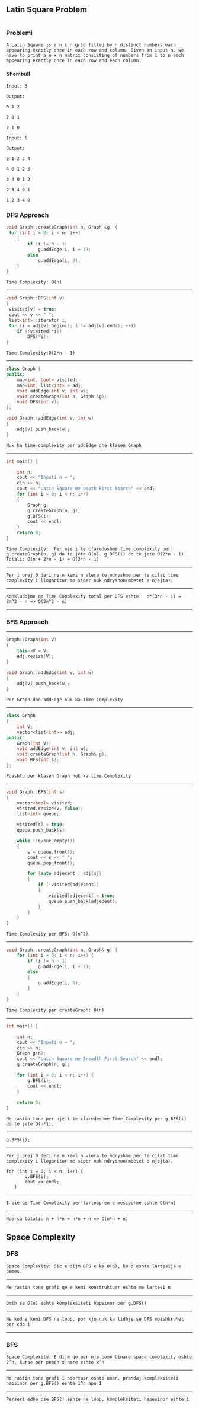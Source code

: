 ## Latin Square Problem

#

### Problemi
`A Latin Square is a n x n grid filled by n distinct numbers each appearing exactly once in each row and column. Given an input n, we have to print a n x n matrix consisting of numbers from 1 to n each appearing exactly once in each row and each column.`

#### Shembull
`Input: 3`


`Output:`

`0 1 2`


`2 0 1`


`2 1 0`

`Input: 5`

`Output:`

`0 1 2 3 4`

 `4 0 1 2 3`

 `3 4 0 1 2`

 `2 3 4 0 1`

 `1 2 3 4 0`

### DFS Approach


```cpp
void Graph::createGraph(int n, Graph &g) {
 for (int i = 0; i < n; i++)
    {
        if (i != n - 1)
            g.addEdge(i, i + 1);
        else
            g.addEdge(i, 0);
    }
}
```
`Time Complexity: O(n)`

---
```cpp
void Graph::DFS(int v)
{
 visited[v] = true;
 cout << v << " ";
 list<int>::iterator i;
 for (i = adj[v].begin(); i != adj[v].end(); ++i)
    if (!visited[*i])
        DFS(*i);
}
```

`Time Complexity:O(2*n - 1)`

---

```cpp
class Graph {
public:
    map<int, bool> visited;
    map<int, list<int> > adj;
    void addEdge(int v, int w);
    void createGraph(int n, Graph &g);
    void DFS(int v);
};

void Graph::addEdge(int v, int w)
{
    adj[v].push_back(w);
}
```
`Nuk ka time complexity per addEdge dhe klasen Graph`

---

```cpp
int main() {

    int n;
    cout << "Inputi n = ";
    cin >> n;
    cout << "Latin Square me Depth First Search" << endl;
    for (int i = 0; i < n; i++)
    {
        Graph g;
        g.createGraph(n, g);
        g.DFS(i);
        cout << endl;
    }
    return 0;
}
```
`Time Complexity: 
 Per nje i te cfaredoshme time complexity per: 
 g.createGraph(n, g) do te jete O(n).
 g.DFS(i) do te jete O(2*n - 1). 
 Totali: O(n + 2*n - 1) = O(3*n - 1)
`

---
`Per i prej 0 deri ne n kemi n vlera te ndryshme per te cilat time complexity i llogaritur me siper nuk ndryshon(mbetet e njejta).`

---
`Konkludojme qe Time Complexity total per DFS eshte: 
 n*(3*n - 1) = 3n^2 - n => O(3n^2 - n)`

---
### BFS Approach

---
```cpp
Graph::Graph(int V)
{
    this->V = V;
    adj.resize(V);
}

void Graph::addEdge(int v, int w)
{
    adj[v].push_back(w);
}
```

`Per Graph dhe addEdge nuk ka Time Complexity`

---
```cpp
class Graph
{
    int V;
    vector<list<int>> adj;
public:
    Graph(int V);
    void addEdge(int v, int w);
    void createGraph(int n, Graph& g);
    void BFS(int s);
};
```
`Poashtu per klasen Graph nuk ka time Complexity`

---
```cpp
void Graph::BFS(int s)
{
    vector<bool> visited;
    visited.resize(V, false);
    list<int> queue;

    visited[s] = true;
    queue.push_back(s);

    while (!queue.empty())
    {
        s = queue.front();
        cout << s << " ";
        queue.pop_front();

        for (auto adjecent : adj[s])
        {
            if (!visited[adjecent])
            {
                visited[adjecent] = true;
                queue.push_back(adjecent);
            }
        }
    }
}
```
`Time Complexity per BFS: O(n^2)`

---
```cpp
void Graph::createGraph(int n, Graph& g) {
    for (int i = 0; i < n; i++) {
        if (i != n - 1)
            g.addEdge(i, i + 1);
        else
        {
            g.addEdge(i, 0);
        }
    }
}
```
`Time Complexity per createGraph: O(n)`

---
```cpp
int main() {

    int n;
    cout << "Inputi n = ";
    cin >> n;
    Graph g(n);
    cout << "Latin Square me Breadth First Search" << endl;
    g.createGraph(n, g);

    for (int i = 0; i < n; i++) {
        g.BFS(i);
        cout << endl;
    }
    
    return 0;
}
```
`Ne rastin tone per nje i te cfaredoshme Time Complexity per g.BFS(i) do te jete O(n*1). `

 ---

```
g.BFS(i);
```
 ---
`Per i prej 0 deri ne n kemi n vlera te ndryshme per te cilat time complexity i llogaritur me siper nuk ndryshon(mbetet e njejta).`
 
 ```
 for (int i = 0; i < n; i++) {
        g.BFS(i);
        cout << endl;
    }
 ```
---
`I bie qe Time Complexity per forloop-en e mesiperme eshte O(n*n) `

 ---
 `Ndersa totali: n + n*n = n*n + n => O(n*n + n)`

 ## Space Complexity

 ### DFS

 `Space Complexity: Sic e dijm DFS e ka O(d), ku d eshte lartesija e pemes.`

 ---

 `Ne rastin tone grafi qe e kemi konstruktuar eshte me lartesi n`

 ---
 `Dmth se O(n) eshte kompleksiteti hapsinor per g.DFS()`

 ---
 `Ne kod e kemi DFS ne loop, por kjo nuk ka lidhje se DFS mbishkruhet per cdo i`

 ---
 ### BFS
 `Space Complexity: E dijm qe per nje peme binare space complexity eshte 2^n, kurse per pemen x-nare eshte x^n`

 ---
 `Ne rastin tone grafi i ndertuar eshte unar, prandaj kompleksiteti hapsinor per g.BFS() eshte 1^n apo 1`

 ---
 `Perseri edhe pse BFS() eshte ne loop, kompleksiteti hapesinor eshte 1`